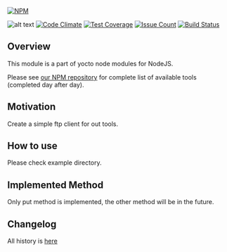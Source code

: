 [![NPM](https://nodei.co/npm/yocto-ftp.png?downloads=true&downloadRank=true&stars=true)](https://nodei.co/npm/yocto-ftp/)

![alt text](https://david-dm.org/yoctore/yocto-ftp.svg "Dependencies Status")
[![Code Climate](https://codeclimate.com/github/yoctore/yocto-ftp/badges/gpa.svg)](https://codeclimate.com/github/yoctore/yocto-ftp)
[![Test Coverage](https://codeclimate.com/github/yoctore/yocto-ftp/badges/coverage.svg)](https://codeclimate.com/github/yoctore/yocto-ftp/coverage)
[![Issue Count](https://codeclimate.com/github/yoctore/yocto-ftp/badges/issue_count.svg)](https://codeclimate.com/github/yoctore/yocto-ftp)
[![Build Status](https://travis-ci.org/yoctore/yocto-ftp.svg?branch=master)](https://travis-ci.org/yoctore/yocto-ftp)


## Overview

This module is a part of yocto node modules for NodeJS.

Please see [our NPM repository](https://www.npmjs.com/~yocto) for complete list of available tools (completed day after day).

## Motivation

Create a simple ftp client for out tools.

## How to use

Please check example directory.

## Implemented Method

Only put method is implemented, the other method will be in the future.

## Changelog

All history is [here](https://github.com/yoctore/yocto-ftp/blob/master/CHANGELOG.md)
